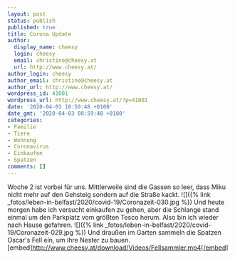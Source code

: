 ```yaml
---
layout: post
status: publish
published: true
title: Corona Update
author:
  display_name: cheesy
  login: cheesy
  email: christine@cheesy.at
  url: http://www.cheesy.at/
author_login: cheesy
author_email: christine@cheesy.at
author_url: http://www.cheesy.at/
wordpress_id: 41001
wordpress_url: http://www.cheesy.at/?p=41001
date: '2020-04-03 10:59:48 +0100'
date_gmt: '2020-04-03 08:59:48 +0100'
categories:
- Familie
- Tiere
- Wohnung
- Coronavirus
- Einkaufen
- Spatzen
comments: []
---
```

Woche 2 ist vorbei für uns.
Mittlerweile sind die Gassen so leer, dass Miku nicht mehr auf den Gehsteig sondern auf die Straße kackt.
![]({% link _fotos/leben-in-belfast/2020/covid-19/Coronazeit-030.jpg %})
Und heute morgen habe ich versucht einkaufen zu gehen, aber die Schlange stand einmal um den Parkplatz vom größten Tesco herum. Also bin ich wieder nach Hause gefahren.
![]({% link _fotos/leben-in-belfast/2020/covid-19/Coronazeit-029.jpg %})
Und draußen im Garten sammeln die Spatzen Oscar's Fell ein, um ihre Nester zu bauen.
[embed]http://www.cheesy.at/download/Videos/Fellsammler.mp4[/embed]
